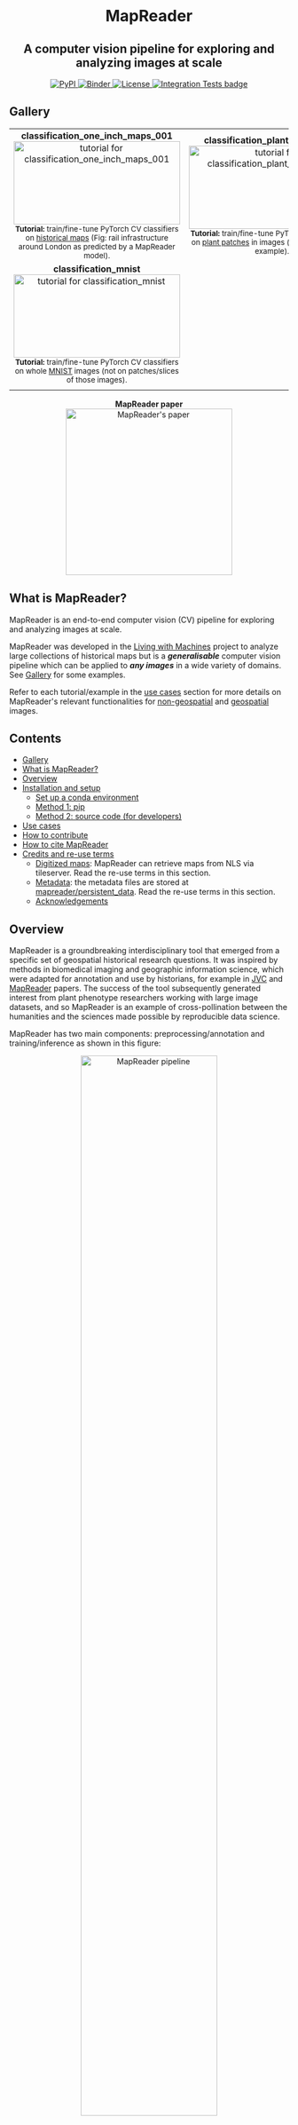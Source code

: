 <div align="center">
    <br>
    <p align="center">
    <h1>MapReader</h1>
    <h2>A computer vision pipeline for exploring and analyzing images at scale</h2>
    </p>
</div>
 
<p align="center">
    <a href="https://pypi.org/project/mapreader/">
        <img alt="PyPI" src="https://img.shields.io/pypi/v/MapReader">
    </a>
    <a href="https://mybinder.org/v2/gh/Living-with-machines/MapReader/main?labpath=examples%2Fquick_start%2Fquick_start.ipynb">
        <img alt="Binder" src="https://mybinder.org/badge_logo.svg">
    </a>
    <a href="https://github.com/Living-with-machines/MapReader/blob/main/LICENSE">
        <img alt="License" src="https://img.shields.io/badge/License-MIT-yellow.svg">
    </a>
    <a href="https://github.com/Living-with-machines/MapReader/actions/workflows/mr_ci.yml/badge.svg">
        <img alt="Integration Tests badge" src="https://github.com/Living-with-machines/MapReader/actions/workflows/mr_ci.yml/badge.svg">
    </a>
    <br/>
</p>

## Gallery

<div align="center">

|   |   |
|:---:|:---:|
| **classification_one_inch_maps_001**<br><a href="https://github.com/Living-with-machines/MapReader/tree/main/examples/geospatial/classification_one_inch_maps_001"><img src="https://raw.githubusercontent.com/Living-with-machines/MapReader/main/figs/tutorial_classification_one_inch_maps_001.png" alt="tutorial for classification_one_inch_maps_001" width="300" height="150"></a><br><sup>**Tutorial:** train/fine-tune PyTorch CV classifiers on <ins>historical maps</ins> (Fig: rail infrastructure around London as predicted by a MapReader model).</sup> | **classification_plant_phenotype**<br><a href="https://github.com/Living-with-machines/MapReader/tree/main/examples/non-geospatial/classification_plant_phenotype"><img src="https://raw.githubusercontent.com/Living-with-machines/MapReader/main/figs/tutorial_classification_plant_phenotype.png" alt="tutorial for classification_plant_phenotype" width="300" height="150"></a><br><sup>**Tutorial:** train/fine-tune PyTorch CV classifiers on <ins>plant patches</ins> in images (plant phenotyping example).</sup> |
| **classification_mnist**<br><a href="https://github.com/Living-with-machines/MapReader/tree/main/examples/non-geospatial/classification_mnist"><img src="https://raw.githubusercontent.com/Living-with-machines/MapReader/main/figs/tutorial_classification_mnist.png" alt="tutorial for classification_mnist" width="300" height="150"></a><br><sup>**Tutorial:** train/fine-tune PyTorch CV classifiers on whole <ins>MNIST</ins> images (not on patches/slices of those images).</sup> | |
| | |
**MapReader paper**<br><a href="https://dl.acm.org/doi/10.1145/3557919.3565812"> <img src="https://raw.githubusercontent.com/Living-with-machines/MapReader/main/figs/mapreader_paper.png" alt="MapReader's paper" width="300"> </a> 
</div>

## What is MapReader?

MapReader is an end-to-end computer vision (CV) pipeline for exploring and analyzing images at scale. 

MapReader was developed in the [Living with Machines](https://livingwithmachines.ac.uk/) project to analyze large collections of historical maps but is a _**generalisable**_ computer vision pipeline which can be applied to _**any images**_ in a wide variety of domains. See [Gallery](#gallery) for some examples.

Refer to each tutorial/example in the [use cases](#use-cases) section for more details on MapReader's relevant functionalities for [<ins>non-geospatial</ins>](https://github.com/Living-with-machines/MapReader/tree/main/examples/non-geospatial) and [<ins>geospatial</ins>](https://github.com/Living-with-machines/MapReader/tree/main/examples/geospatial) images.

## Contents

- [Gallery](#gallery)
- [What is MapReader?](#what-is-mapreader)
- [Overview](#overview)
- [Installation and setup](#installation)
  - [Set up a conda environment](#set-up-a-conda-environment)
  - [Method 1: pip](#method-1)
  - [Method 2: source code (for developers)](#method-2)
- [Use cases](#use-cases)
- [How to contribute](#how-to-contribute)
- [How to cite MapReader](#how-to-cite-mapreader)
- [Credits and re-use terms](#credits-and-re-use-terms)
  - [Digitized maps](#digitized-maps): MapReader can retrieve maps from NLS via tileserver. Read the re-use terms in this section.
  - [Metadata](#metadata): the metadata files are stored at [mapreader/persistent_data](https://github.com/Living-with-machines/MapReader/tree/main/mapreader/persistent_data). Read the re-use terms in this section.
  - [Acknowledgements](#acknowledgements)

## Overview

MapReader is a groundbreaking interdisciplinary tool that emerged from a specific set of geospatial historical research questions. It was inspired by methods in biomedical imaging and geographic information science, which were adapted for annotation and use by historians, for example in [JVC](https://doi.org/10.1093/jvcult/vcab009) and [MapReader](https://arxiv.org/abs/2111.15592) papers. The success of the tool subsequently generated interest from plant phenotype researchers working with large image datasets, and so MapReader is an example of cross-pollination between the humanities and the sciences made possible by reproducible data science.

MapReader has two main components: preprocessing/annotation and training/inference as shown in this figure:

<p align="center">
  <img src="https://raw.githubusercontent.com/Living-with-machines/MapReader/main/figs/MapReader_pipeline.png" 
        alt="MapReader pipeline" width="70%" align="center">
</p>

It provides a set of tools to:

- **load** images or maps stored locally or **retrieve** maps via web-servers (e.g., tileservers which can be used to retrieve maps from OpenStreetMap (OSM), the National Library of Scotland (NLS), or elsewhere). :warning: Refer to the [credits and re-use terms](#credits-and-re-use-terms) section if you are using digitized maps or metadata provided by NLS. 
- **preprocess** images or maps (e.g., divide them into patches, resampling the images, removing borders outside the neatline or reprojecting the map).
- annotate images or maps or their patches (i.e. slices of an image or map) using an **interactive annotation tool**.
- **train, fine-tune, and evaluate** various CV models.
- **predict** labels (i.e., model inference) on large sets of images or maps.
- Other functionalities include:
    - various **plotting tools** using, e.g., *matplotlib*, *cartopy*, *Google Earth*, and [kepler.gl](https://kepler.gl/).
    - compute mean/standard-deviation **pixel intensity** of image patches.

## Installation

### Set up a conda environment

We recommend installation via Anaconda (refer to [Anaconda website and follow the instructions](https://docs.anaconda.com/anaconda/install/)).

* Create a new environment for `mapreader` called `mr_py38`:

```bash
conda create -n mr_py38 python=3.8
```

* Activate the environment:

```bash
conda activate mr_py38
```

### Method 1

* Install `mapreader`:

```bash
pip install mapreader 
```

To work with geospatial images (e.g., maps):

```bash
pip install "mapreader[geo]" 
```

* We have provided some [Jupyter Notebooks to showcase MapReader's functionalities](https://github.com/Living-with-machines/MapReader/tree/main/examples). To allow the newly created `mr_py38` environment to show up in the notebooks:

```bash
python -m ipykernel install --user --name mr_py38 --display-name "Python (mr_py38)"
```

* Continue with the examples in [Use cases](#use-cases)!

* ⚠️ On *Windows* and for *geospatial images* (e.g., maps), you might need to do:

```bash
# activate the environment
conda activate mr_py38

# install rasterio and fiona manually
conda install -c conda-forge rasterio=1.2.10
conda install -c conda-forge fiona=1.8.20

# install git
conda install git

# install MapReader
pip install git+https://github.com/Living-with-machines/MapReader.git

# open Jupyter Notebook (if you want to test/work with the notebooks in "examples" directory)
cd /path/to/MapReader 
jupyter notebook
```

### Method 2

* Clone `mapreader` source code:

```bash
git clone https://github.com/Living-with-machines/MapReader.git 
```

* Install:

```bash
cd /path/to/MapReader
pip install -v -e .
```

To work with geospatial images (e.g., maps):

```bash
cd /path/to/MapReader
pip install -e ."[geo]"
```

* We have provided some [Jupyter Notebooks to showcase MapReader's functionalities](https://github.com/Living-with-machines/MapReader/tree/main/examples). To allow the newly created `mr_py38` environment to show up in the notebooks:

```bash
python -m ipykernel install --user --name mr_py38 --display-name "Python (mr_py38)"
```

* Continue with the examples in [Use cases](#use-cases)!

## Use cases

[Tutorials](https://github.com/Living-with-machines/MapReader/tree/main/examples) are organized in Jupyter Notebooks. Follow the hyperlinks on input type names ("Non-Geospatial" or "Geospatial") to read guidance specific to those image types. 

  - [Non-Geospatial](https://github.com/Living-with-machines/MapReader/tree/main/examples/non-geospatial):
      - [classification_plant_phenotype](https://github.com/Living-with-machines/MapReader/tree/main/examples/non-geospatial/classification_plant_phenotype)
        * **Goal:** train/fine-tune PyTorch CV classifiers on plant patches in images (plant phenotyping example).
        * **Dataset:** Example images taken from the openly accessible `CVPPP2014_LSV_training_data` dataset available from https://www.plant-phenotyping.org/datasets-download. 
        * **Data access:** locally stored
        * **Annotations** are done on plant patches (i.e., slices of each plant image).
        * **Classifier:** train/fine-tuned PyTorch CV models.
      - [classification_mnist](https://github.com/Living-with-machines/MapReader/tree/main/examples/non-geospatial/classification_mnist)
        * **Goal:** train/fine-tune PyTorch CV classifiers on MNIST.
        * **Dataset:** Example images taken from http://yann.lecun.com/exdb/mnist/. 
        * **Data access:** locally stored
        * **Annotations** are done on whole MNIST images, **not** on patches/slices of those images.
        * **Classifier:** train/fine-tuned PyTorch CV models.
  - [Geospatial](https://github.com/Living-with-machines/MapReader/tree/main/examples/geospatial):
      - Maps:
        - [classification_one_inch_maps_001](https://github.com/Living-with-machines/MapReader/tree/main/examples/geospatial/classification_one_inch_maps_001)
          * **Goal:** train/fine-tune PyTorch CV classifiers on historical maps.
          * **Dataset:** from National Library of Scotland: [OS one-inch, 2nd edition layer](https://mapseries-tilesets.s3.amazonaws.com/1inch_2nd_ed/index.html).
          * **Data access:** tileserver
          * **Annotations** are done on map patches (i.e., slices of each map).
          * **Classifier:** train/fine-tuned PyTorch CV models.

## How to contribute

We welcome contributions related to new applications, both with <ins>geospatial</ins> images (other maps, remote sensing data, aerial photography) and <ins>non-geospatial</ins> images (for example, other scientific image datasets).

## How to cite MapReader

Please consider acknowledging MapReader if it helps you to obtain results and figures for publications or presentations, by citing:

Link: https://dl.acm.org/doi/10.1145/3557919.3565812

```text
Kasra Hosseini, Daniel C. S. Wilson, Kaspar Beelen, and Katherine McDonough. 2022. MapReader: a computer vision pipeline for the semantic exploration of maps at scale. In Proceedings of the 6th ACM SIGSPATIAL International Workshop on Geospatial Humanities (GeoHumanities '22). Association for Computing Machinery, New York, NY, USA, 8–19. https://doi.org/10.1145/3557919.3565812
```

and in BibTeX:

```bibtex
@inproceedings{10.1145/3557919.3565812,
author = {Hosseini, Kasra and Wilson, Daniel C. S. and Beelen, Kaspar and McDonough, Katherine},
title = {MapReader: A Computer Vision Pipeline for the Semantic Exploration of Maps at Scale},
year = {2022},
isbn = {9781450395335},
publisher = {Association for Computing Machinery},
address = {New York, NY, USA},
url = {https://doi.org/10.1145/3557919.3565812},
doi = {10.1145/3557919.3565812},
booktitle = {Proceedings of the 6th ACM SIGSPATIAL International Workshop on Geospatial Humanities},
pages = {8–19},
numpages = {12},
keywords = {supervised learning, historical maps, deep learning, digital libraries and archives, computer vision, classification},
location = {Seattle, Washington},
series = {GeoHumanities '22}
}
```

## Credits and re-use terms 

### Digitized maps

MapReader can retrieve maps from NLS (National Library of Scotland) via webservers. For all the digitized maps (retrieved or locally stored), please note the re-use terms:

:warning: Use of the digitised maps for commercial purposes is currently restricted by contract. Use of these digitised maps for non-commercial purposes is permitted under the [Creative Commons Attribution-NonCommercial-ShareAlike 4.0 International](https://creativecommons.org/licenses/by-nc-sa/4.0/) (CC-BY-NC-SA) licence. Please refer to https://maps.nls.uk/copyright.html#exceptions-os for details on copyright and re-use license.

### Metadata

We have provided some metadata files in `mapreader/persistent_data`. For all these file, please note the re-use terms:

:warning: Use of the metadata for commercial purposes is currently restricted by contract. Use of this metadata for non-commercial purposes is permitted under the [Creative Commons Attribution-NonCommercial-ShareAlike 4.0 International](https://creativecommons.org/licenses/by-nc-sa/4.0/) (CC-BY-NC-SA) licence. Please refer to https://maps.nls.uk/copyright.html#exceptions-os for details on copyright and re-use license.

### Acknowledgements

This work was supported by Living with Machines (AHRC grant AH/S01179X/1) and The Alan Turing Institute (EPSRC grant EP/N510129/1). 
Living with Machines, funded by the UK Research and Innovation (UKRI) Strategic Priority Fund, is a multidisciplinary collaboration delivered by the Arts and Humanities Research Council (AHRC), with The Alan Turing Institute, the British Library and the Universities of Cambridge, East Anglia, Exeter, and Queen Mary University of London.
